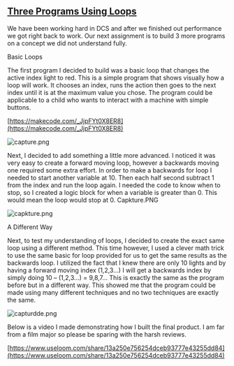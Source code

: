 ## [Three Programs Using Loops](https://nicklynch10.wordpress.com/2018/03/13/3-new-programs-and-how-to-make-them/)

We have been working hard in DCS and after we finished out performance we got right back to work. Our next assignment is to build 3 more programs on a concept we did not understand fully.

Basic Loops

The first program I decided to build was a basic loop that changes the active index light to red. This is a simple program that shows visually how a loop will work. It chooses an index, runs the action then goes to the next index until it is at the maximum value you chose. The program could be applicable to a child who wants to interact with a machine with simple buttons.

[https://makecode.com/_JjpFYt0X8ER8](https://makecode.com/_JjpFYt0X8ER8)

![capture.png](https://nicklynch10.files.wordpress.com/2018/03/capture.png)

Next, I decided to add something a little more advanced. I noticed it was very easy to create a forward moving loop, however a backwards moving one required some extra effort. In order to make a backwards for loop I needed to start another variable at 10. Then each half second subtract 1 from the index and run the loop again. I needed the code to know when to stop, so I created a logic block for when a variable is greater than 0. This would mean the loop would stop at 0. Capkture.PNG

![capkture.png](https://nicklynch10.files.wordpress.com/2018/03/capkture.png)

 

A Different Way

Next, to test my understanding of loops, I decided to create the exact same loop using a different method.  This time however, I used a clever math trick to use the same basic for loop provided for us to get the same results as the backwards loop. I utilized the fact that I knew there are only 10 lights and by having a forward moving index (1,2,3…) I will get a backwards index by simply doing 10 – (1,2,3…) = 9,8,7… This is exactly the same as the program before but in a different way. This showed me that the program could be made using many different techniques and no two techniques are exactly the same.

 

![capturdde.png](https://nicklynch10.files.wordpress.com/2018/03/capturdde.png)

 

Below is a video I made demonstrating how I built the final product. I am far from a film major so please be sparing with the harsh reviews.

[https://www.useloom.com/share/13a250e756254dceb93777e43255dd84](https://www.useloom.com/share/13a250e756254dceb93777e43255dd84)
